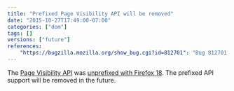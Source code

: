 ```yaml
---
title: "Prefixed Page Visibility API will be removed"
date: "2015-10-27T17:49:00-07:00"
categories: ["dom"]
tags: []
versions: ["future"]
references:
    "https://bugzilla.mozilla.org/show_bug.cgi?id=812701": "Bug 812701 - Drop the prefixed version of visibility API"
---
```

The [Page Visibility API](https://developer.mozilla.org/en-US/docs/Web/API/Page_Visibility_API) was [unprefixed with Firefox 18](https://www.fxsitecompat.com/en-CA/docs/2012/page-visibility-api-has-been-unprefixed/). The prefixed API support will be removed in the future.
